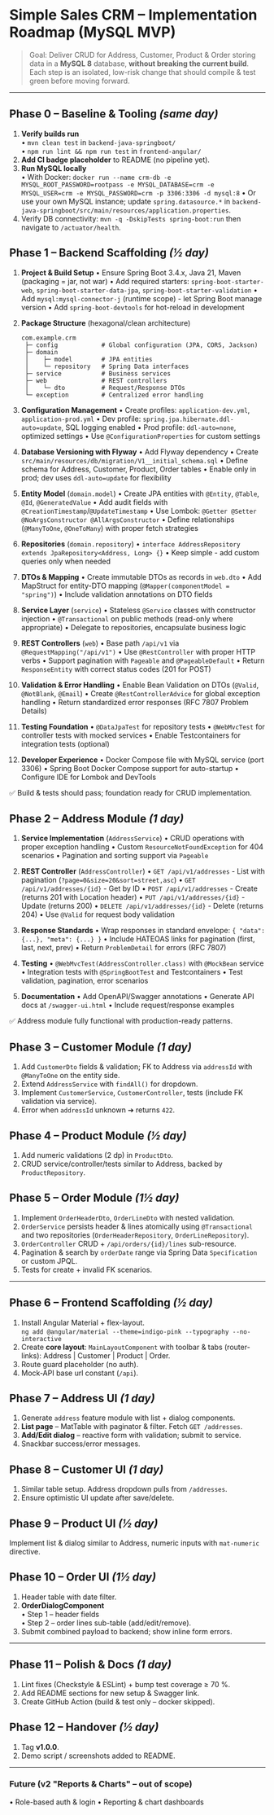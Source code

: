 # Simple Sales CRM – Implementation Roadmap (MySQL MVP)

> Goal: Deliver CRUD for Address, Customer, Product & Order storing data in a **MySQL 8** database, **without breaking the current build**.  Each step is an isolated, low-risk change that should compile & test green before moving forward.

---

## Phase 0 – Baseline & Tooling  *(same day)*
1. **Verify builds run**  
   • `mvn clean test` in `backend-java-springboot/`  
   • `npm run lint && npm run test` in `frontend-angular/`
2. **Add CI badge placeholder** to README (no pipeline yet).
3. **Run MySQL locally**  
   • With Docker: `docker run --name crm-db -e MYSQL_ROOT_PASSWORD=rootpass -e MYSQL_DATABASE=crm -e MYSQL_USER=crm -e MYSQL_PASSWORD=crm -p 3306:3306 -d mysql:8`
   • Or use your own MySQL instance; update `spring.datasource.*` in `backend-java-springboot/src/main/resources/application.properties`.
4. Verify DB connectivity: `mvn -q -DskipTests spring-boot:run` then navigate to `/actuator/health`.

## Phase 1 – Backend Scaffolding *(½ day)*
1. **Project & Build Setup**
   • Ensure Spring Boot 3.4.x, Java 21, Maven (packaging = jar, not war)
   • Add required starters: `spring-boot-starter-web`, `spring-boot-starter-data-jpa`, `spring-boot-starter-validation`
   • Add `mysql:mysql-connector-j` (runtime scope) - let Spring Boot manage version
   • Add `spring-boot-devtools` for hot-reload in development

2. **Package Structure** (hexagonal/clean architecture)
   ```
   com.example.crm
    ├─ config            # Global configuration (JPA, CORS, Jackson)
    ├─ domain
    │    ├─ model        # JPA entities
    │    └─ repository   # Spring Data interfaces
    ├─ service           # Business services
    ├─ web               # REST controllers
    │    └─ dto          # Request/Response DTOs
    └─ exception         # Centralized error handling
   ```

3. **Configuration Management**
   • Create profiles: `application-dev.yml`, `application-prod.yml`
   • Dev profile: `spring.jpa.hibernate.ddl-auto=update`, SQL logging enabled
   • Prod profile: `ddl-auto=none`, optimized settings
   • Use `@ConfigurationProperties` for custom settings

4. **Database Versioning with Flyway**
   • Add Flyway dependency
   • Create `src/main/resources/db/migration/V1__initial_schema.sql`
   • Define schema for Address, Customer, Product, Order tables
   • Enable only in prod; dev uses `ddl-auto=update` for flexibility

5. **Entity Model** (`domain.model`)
   • Create JPA entities with `@Entity`, `@Table`, `@Id`, `@GeneratedValue`
   • Add audit fields with `@CreationTimestamp`/`@UpdateTimestamp`
   • Use Lombok: `@Getter @Setter @NoArgsConstructor @AllArgsConstructor`
   • Define relationships (`@ManyToOne`, `@OneToMany`) with proper fetch strategies

6. **Repositories** (`domain.repository`)
   • `interface AddressRepository extends JpaRepository<Address, Long> {}`
   • Keep simple - add custom queries only when needed

7. **DTOs & Mapping**
   • Create immutable DTOs as records in `web.dto`
   • Add MapStruct for entity-DTO mapping (`@Mapper(componentModel = "spring")`)
   • Include validation annotations on DTO fields

8. **Service Layer** (`service`)
   • Stateless `@Service` classes with constructor injection
   • `@Transactional` on public methods (read-only where appropriate)
   • Delegate to repositories, encapsulate business logic

9. **REST Controllers** (`web`)
   • Base path `/api/v1` via `@RequestMapping("/api/v1")`
   • Use `@RestController` with proper HTTP verbs
   • Support pagination with `Pageable` and `@PageableDefault`
   • Return `ResponseEntity` with correct status codes (201 for POST)

10. **Validation & Error Handling**
    • Enable Bean Validation on DTOs (`@Valid`, `@NotBlank`, `@Email`)
    • Create `@RestControllerAdvice` for global exception handling
    • Return standardized error responses (RFC 7807 Problem Details)

11. **Testing Foundation**
    • `@DataJpaTest` for repository tests
    • `@WebMvcTest` for controller tests with mocked services
    • Enable Testcontainers for integration tests (optional)

12. **Developer Experience**
    • Docker Compose file with MySQL service (port 3306)
    • Spring Boot Docker Compose support for auto-startup
    • Configure IDE for Lombok and DevTools

✅ Build & tests should pass; foundation ready for CRUD implementation.

## Phase 2 – Address Module *(1 day)*
1. **Service Implementation** (`AddressService`)
   • CRUD operations with proper exception handling
   • Custom `ResourceNotFoundException` for 404 scenarios
   • Pagination and sorting support via `Pageable`
   
2. **REST Controller** (`AddressController`)
   • `GET /api/v1/addresses` - List with pagination (`?page=0&size=20&sort=street,asc`)
   • `GET /api/v1/addresses/{id}` - Get by ID
   • `POST /api/v1/addresses` - Create (returns 201 with Location header)
   • `PUT /api/v1/addresses/{id}` - Update (returns 200)
   • `DELETE /api/v1/addresses/{id}` - Delete (returns 204)
   • Use `@Valid` for request body validation
   
3. **Response Standards**
   • Wrap responses in standard envelope: `{ "data": {...}, "meta": {...} }`
   • Include HATEOAS links for pagination (first, last, next, prev)
   • Return `ProblemDetail` for errors (RFC 7807)
   
4. **Testing**
   • `@WebMvcTest(AddressController.class)` with `@MockBean` service
   • Integration tests with `@SpringBootTest` and Testcontainers
   • Test validation, pagination, error scenarios
   
5. **Documentation**
   • Add OpenAPI/Swagger annotations
   • Generate API docs at `/swagger-ui.html`
   • Include request/response examples

✅ Address module fully functional with production-ready patterns.

## Phase 3 – Customer Module *(1 day)*
1. Add `CustomerDto` fields & validation; FK to Address via `addressId` with `@ManyToOne` on the entity side.
2. Extend `AddressService` with `findAll()` for dropdown.
3. Implement `CustomerService`, `CustomerController`, tests (include FK validation via service).
4. Error when `addressId` unknown ➔ returns `422`.

## Phase 4 – Product Module *(½ day)*
1. Add numeric validations (2 dp) in `ProductDto`.
2. CRUD service/controller/tests similar to Address, backed by `ProductRepository`.

## Phase 5 – Order Module *(1½ day)*
1. Implement `OrderHeaderDto`, `OrderLineDto` with nested validation.
2. `OrderService` persists header & lines atomically using `@Transactional` and two repositories (`OrderHeaderRepository`, `OrderLineRepository`).
3. `OrderController` CRUD + `/api/orders/{id}/lines` sub-resource.
4. Pagination & search by `orderDate` range via Spring Data `Specification` or custom JPQL.
5. Tests for create + invalid FK scenarios.

---

## Phase 6 – Frontend Scaffolding *(½ day)*
1. Install Angular Material + flex-layout.  
   `ng add @angular/material --theme=indigo-pink --typography --no-interactive`
2. Create **core layout**: `MainLayoutComponent` with toolbar & tabs (router-links): Address | Customer | Product | Order.
3. Route guard placeholder (no auth).
4. Mock-API base url constant (`/api`).

## Phase 7 – Address UI *(1 day)*
1. Generate `address` feature module with list + dialog components.
2. **List page** – MatTable with paginator & filter.  Fetch `GET /addresses`.
3. **Add/Edit dialog** – reactive form with validation; submit to service.
4. Snackbar success/error messages.

## Phase 8 – Customer UI *(1 day)*
1. Similar table setup.  Address dropdown pulls from `/addresses`.
2. Ensure optimistic UI update after save/delete.

## Phase 9 – Product UI *(½ day)*
Implement list & dialog similar to Address, numeric inputs with `mat-numeric` directive.

## Phase 10 – Order UI *(1½ day)*
1. Header table with date filter.
2. **OrderDialogComponent**  
   • Step 1 – header fields  
   • Step 2 – order lines sub-table (add/edit/remove).  
3. Submit combined payload to backend; show inline form errors.

---

## Phase 11 – Polish & Docs *(1 day)*
1. Lint fixes (Checkstyle & ESLint) + bump test coverage ≥ 70 %.
2. Add README sections for new setup & Swagger link.
3. Create GitHub Action (build & test only – docker skipped).

## Phase 12 – Handover *(½ day)*
1. Tag **v1.0.0**.  
2. Demo script / screenshots added to README.

---

### Future (v2 "Reports & Charts" – out of scope)
• Role-based auth & login
• Reporting & chart dashboards 
